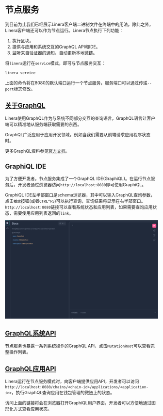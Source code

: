 # 节点服务

到目前为止我们已经展示Linera客户端二进制文件在终端中的用法。除此之外，Linera客户端还可以作为节点运行。Linera节点执行下列功能：

1. 执行区块。
2. 提供与应用和系统交互的GraphQL API和IDE。
3. 监听来自验证器的通知，自动更新本地微链。

将`linera`运行在`service`模式，即可与节点服务交互：

```bash
linera service
```

上面的命令将在8080的默认端口运行一个节点服务，服务端口可以通过传递`--port`标志修改。

## [关于GraphQL](zh_CN/developers/core_concepts/node_service.md#关于GraphQL)

Linera使用GraphQL作为与系统不同部分交互的查询语言。GraphQL语言让客户端可以精准地从服务端获取需要的东西。

GraphQL广泛应用于应用开发领域，例如当我们需要从前端请求应用程序状态时。

更多GraphQL资料参见[官方文档](https://graphql.org/learn/)。

## GraphiQL IDE

为了方便开发者，节点服务集成了一个GraphQL IDE(GraphiQL)。在运行节点服务后，开发者通过浏览器访问`http://localhost:8080`即可使用GraphiQL。

GraphiQL IDE左半部窗口是schema浏览器，其中可以输入GraphQL查询参数，点击`播放`按钮(或者`CTRL^F5`)可以执行查询，查询结果将显示在右半部窗口。`http://localhost:8080`链接可以查看系统状态和应用列表，如果需要查询应用状态，需要使用应用列表返回的`link`。

![graphiql.png](graphiql.png)

## [GraphQL系统API](zh_CN/developers/core_concepts/node_service.md#GraphQL系统API)

节点服务也暴露一系列系统操作的GraphQL API，点击`MutationRoot`可以查看完整操作列表。

## [GraphQL应用API](zh_CN/developers/core_concepts/node_service.md#GraphQL应用API)

Linera运行在节点服务模式时，向客户端提供应用API，开发者可以访问`http://localhost:8080/chains/<chain-id>/applications/<application-id>`，执行GraphQL查询应用在钱包管理的微链上的状态。

访问上面的链接将会在浏览器打开GraphiQL用户界面，开发者可以方便地通过图形化方式查看应用状态。
